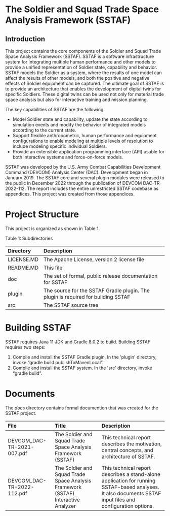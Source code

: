 # The Soldier and Squad Trade Space Analysis Framework (SSTAF) 

## Introduction

This project contains the core components of the Soldier and Squad Trade Space Analysis Framework (SSTAF). SSTAF is a software infrastructure system for integrating multiple human performance and other models to provide a unified representation of Soldier state, capability and behavior. SSTAF models the Soldier as a system, where the results of one model can affect the results of other models, and both the positive and negative effects of Soldier equipment can be captured. The ultimate goal of SSTAF is to provide an architecture that enables the development of digital twins for specific Soldiers. These digital twins can be used not only for material trade space analysis but also for interactive training and mission planning.

The key capabilities of SSTAF are the following:
* Model Soldier state and capability, update the state according to simulation events and modify the behavior of integrated models according to the current state.
* Support flexible anthropometric, human performance and equipment configurations to enable modeling at multiple levels of resolution to include modeling specific individual Soldiers.
* Provide an extensible application programming interface (API) usable for both interactive systems and force-on-force models.

SSTAF was developed by the U.S. Army Combat Capabilities Development Command (DEVCOM) Analysis Center (DAC). Development began in January 2019. The SSTAF core and several plugin modules were released to the public in December 2022 through the publication of DEVCOM DAC-TR-2022-112. The report includes the entire unrestricted SSTAF codebase as appendices. This project was created from those appendices.

# Project Structure

This project is organized as shown in Table 1. 


Table 1: Subdirectories

| Directory | Description  |
|:----------|:----------|
| LICENSE.MD | The Apache License, version 2 license file | 
| README.MD | This file |
| doc | The set of formal, public release documentation for SSTAF |
| plugin | The source for the SSTAF Gradle plugin. The plugin is required for building SSTAF |
| src | The SSTAF source tree |

# Building SSTAF

SSTAF requires Java 11 JDK and Gradle 8.0.2 to build.  Building SSTAF requires two steps:

1. Compile and install the SSTAF Gradle plugin, In the 'plugin' directory, invoke “gradle build publishToMavenLocal”.
2. Compile and install the SSTAF system. In the 'src' directory, invoke “gradle build”.


# Documents

The *docs* directory contains formal documention that was created for the SSTAF project.

| File | Title | Description  |
|:----------|:-------|:----------|
| DEVCOM_DAC-TR-2021-007.pdf     | The Soldier and Squad Trade Space Analysis Framework (SSTAF) | This technical report describes the motivation, central concepts, and architecture of SSTAF. |
| DEVCOM_DAC-TR-2022-112.pdf     | The Soldier and Squad Trade Space Analysis Framework (SSTAF) Interactive Analyzer| This technical report describes a stand-alone application for running SSTAF-based analyses. It also documents SSTAF input files and configuration options. |
